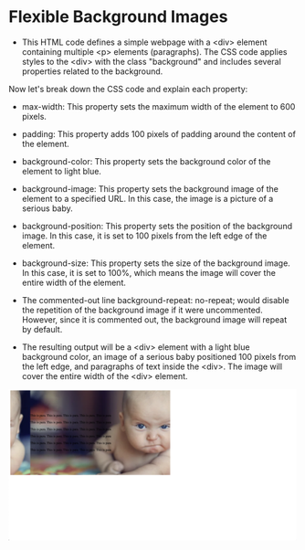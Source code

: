 # Flexible Background Images

- This HTML code defines a simple webpage with a \<div\> element containing multiple \<p\> elements (paragraphs). The CSS code applies styles to the \<div\> with the class "background" and includes several properties related to the background.

Now let's break down the CSS code and explain each property:


- max-width: This property sets the maximum width of the element to 600 pixels.

- padding: This property adds 100 pixels of padding around the content of the element.

- background-color: This property sets the background color of the element to light blue.

- background-image: This property sets the background image of the element to a specified URL. In this case, the image is a picture of a serious baby.

- background-position: This property sets the position of the background image. In this case, it is set to 100 pixels from the left edge of the element.

- background-size: This property sets the size of the background image. In this case, it is set to 100%, which means the image will cover the entire width of the element.

- The commented-out line background-repeat: no-repeat; would disable the repetition of the background image if it were uncommented. However, since it is commented out, the background image will repeat by default.

- The resulting output will be a \<div\> element with a light blue background color, an image of a serious baby positioned 100 pixels from the left edge, and paragraphs of text inside the \<div\>. The image will cover the entire width of the \<div\> element.



 
![img](.images/image-2023-04-17-17-33-16.png)
